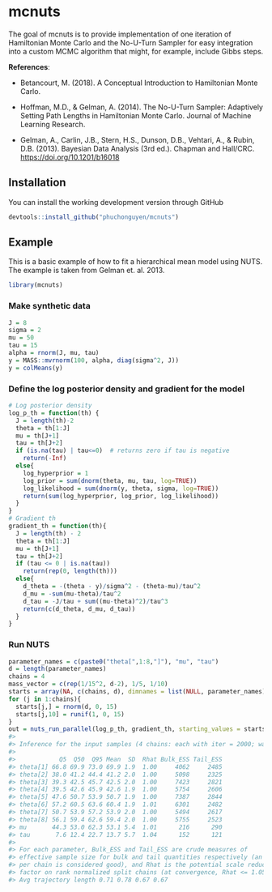 
<!-- README.md is generated from README.Rmd. Please edit that file -->

# mcnuts

<!-- badges: start -->

<!-- badges: end -->

The goal of mcnuts is to provide implementation of one iteration of
Hamiltonian Monte Carlo and the No-U-Turn Sampler for easy integration
into a custom MCMC algorithm that might, for example, include Gibbs
steps.

**References**:

  - Betancourt, M. (2018). A Conceptual Introduction to Hamiltonian
    Monte Carlo.

  - Hoffman, M.D., & Gelman, A. (2014). The No-U-Turn Sampler:
    Adaptively Setting Path Lengths in Hamiltonian Monte Carlo. Journal
    of Machine Learning Research.

  - Gelman, A., Carlin, J.B., Stern, H.S., Dunson, D.B., Vehtari, A., &
    Rubin, D.B. (2013). Bayesian Data Analysis (3rd ed.). Chapman and
    Hall/CRC. <https://doi.org/10.1201/b16018>

## Installation

You can install the working development version through GitHub

``` r
devtools::install_github("phuchonguyen/mcnuts")
```

## Example

This is a basic example of how to fit a hierarchical mean model using
NUTS. The example is taken from Gelman et. al. 2013.

``` r
library(mcnuts)
```

### Make synthetic data

``` r
J = 8
sigma = 2
mu = 50
tau = 15
alpha = rnorm(J, mu, tau)
y = MASS::mvrnorm(100, alpha, diag(sigma^2, J))
y = colMeans(y)
```

### Define the log posterior density and gradient for the model

``` r
# Log posterior density
log_p_th = function(th) {
  J = length(th)-2
  theta = th[1:J]
  mu = th[J+1]
  tau = th[J+2]
  if (is.na(tau) | tau<=0)  # returns zero if tau is negative
    return(-Inf)
  else{
    log_hyperprior = 1
    log_prior = sum(dnorm(theta, mu, tau, log=TRUE))
    log_likelihood = sum(dnorm(y, theta, sigma, log=TRUE))
    return(sum(log_hyperprior, log_prior, log_likelihood))
  }
}
# Gradient th
gradient_th = function(th){
  J = length(th) - 2
  theta = th[1:J]
  mu = th[J+1]
  tau = th[J+2]
  if (tau <= 0 | is.na(tau))
    return(rep(0, length(th)))
  else{
    d_theta = -(theta - y)/sigma^2 - (theta-mu)/tau^2
    d_mu = -sum(mu-theta)/tau^2
    d_tau = -J/tau + sum((mu-theta)^2)/tau^3
    return(c(d_theta, d_mu, d_tau))
  }
}
```

### Run NUTS

``` r
parameter_names = c(paste0("theta[",1:8,"]"), "mu", "tau")
d = length(parameter_names)
chains = 4
mass_vector = c(rep(1/15^2, d-2), 1/5, 1/10)
starts = array(NA, c(chains, d), dimnames = list(NULL, parameter_names))
for (j in 1:chains){
  starts[j,] = rnorm(d, 0, 15)
  starts[j,10] = runif(1, 0, 15)
}
out = nuts_run_parallel(log_p_th, gradient_th, starting_values = starts, iter = 2000, M = mass_vector)
#> 
#> Inference for the input samples (4 chains: each with iter = 2000; warmup = 1000):
#> 
#>            Q5  Q50  Q95 Mean  SD  Rhat Bulk_ESS Tail_ESS
#> theta[1] 66.8 69.9 73.0 69.9 1.9  1.00     4062     2485
#> theta[2] 38.0 41.2 44.4 41.2 2.0  1.00     5098     2325
#> theta[3] 39.3 42.5 45.7 42.5 2.0  1.00     7423     2821
#> theta[4] 39.5 42.6 45.9 42.6 1.9  1.00     5754     2606
#> theta[5] 47.6 50.7 53.9 50.7 1.9  1.00     7387     2844
#> theta[6] 57.2 60.5 63.6 60.4 1.9  1.01     6301     2482
#> theta[7] 50.7 53.9 57.2 53.9 2.0  1.00     5494     2617
#> theta[8] 56.1 59.4 62.6 59.4 2.0  1.00     5755     2523
#> mu       44.3 53.0 62.3 53.1 5.4  1.01      216      290
#> tau       7.6 12.4 22.7 13.7 5.7  1.04      152      121
#> 
#> For each parameter, Bulk_ESS and Tail_ESS are crude measures of 
#> effective sample size for bulk and tail quantities respectively (an ESS > 100 
#> per chain is considered good), and Rhat is the potential scale reduction 
#> factor on rank normalized split chains (at convergence, Rhat <= 1.05).
#> Avg trajectory length 0.71 0.78 0.67 0.67
```
